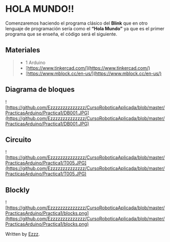 # HOLA MUNDO!! 

Comenzaremos haciendo el programa clásico del **Blink** que en otro lenguaje de programación sería como el **“Hola Mundo”** ya que es el primer programa que se enseña, el código será el siguiente. 

## Materiales
> - 1 Arduino
> - [https://www.tinkercad.com/](https://www.tinkercad.com/)
> - [https://www.mblock.cc/en-us/](https://www.mblock.cc/en-us/)

## Diagrama de bloques
![https://github.com/Ezzzzzzzzzzzzzz/CursoRoboticaAplicada/blob/master/PracticasArduino/Practica1/DB001.JPG](https://github.com/Ezzzzzzzzzzzzzz/CursoRoboticaAplicada/blob/master/PracticasArduino/Practica1/DB001.JPG)

## Circuito

![https://github.com/Ezzzzzzzzzzzzzz/CursoRoboticaAplicada/blob/master/PracticasArduino/Practica1/T005.JPG](https://github.com/Ezzzzzzzzzzzzzz/CursoRoboticaAplicada/blob/master/PracticasArduino/Practica1/T005.JPG)


## Blockly
![https://github.com/Ezzzzzzzzzzzzzz/CursoRoboticaAplicada/blob/master/PracticasArduino/Practica1/blocks.png](https://github.com/Ezzzzzzzzzzzzzz/CursoRoboticaAplicada/blob/master/PracticasArduino/Practica1/blocks.png)




Written by  [Ezzz](https://ezzzzzzzzzzzzzz.github.io/).
<!--stackedit_data:
eyJoaXN0b3J5IjpbLTc1ODU5MjIzNiwxNzgyMzk4MjQ2LC0yNT
QzMjM3NzQsMTUwNzU3ODQxOSwxODQwOTQ4MjE1LC0yMDUyNjU0
MzIxXX0=
-->